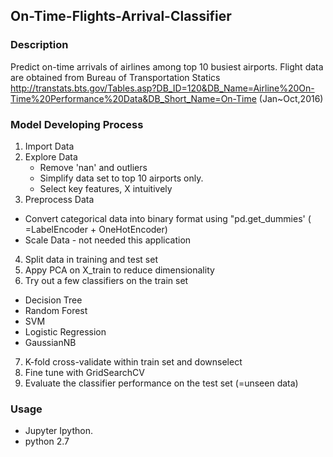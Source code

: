 ## On-Time-Flights-Arrival-Classifier

### Description
Predict on-time arrivals of airlines among top 10 busiest airports.  Flight data are obtained from Bureau of Transportation Statics http://transtats.bts.gov/Tables.asp?DB_ID=120&DB_Name=Airline%20On-Time%20Performance%20Data&DB_Short_Name=On-Time (Jan~Oct,2016)

### Model Developing Process

1. Import Data
2. Explore Data
   * Remove 'nan' and outliers
   * Simplify data set to top 10 airports only.
   * Select key features, X intuitively
3. Preprocess Data
  * Convert categorical data into binary format using "pd.get_dummies' ( =LabelEncoder + OneHotEncoder)
  * Scale Data - not needed this application 
4. Split data in training and test set
5. Appy PCA on X_train to reduce dimensionality
6. Try out a few classifiers on the train set
  * Decision Tree
  * Random Forest
  * SVM
  * Logistic Regression
  * GaussianNB
7. K-fold cross-validate within train set and downselect
8. Fine tune with GridSearchCV
9. Evaluate the classifier performance on the test set (=unseen data)

### Usage
* Jupyter Ipython.
* python 2.7
